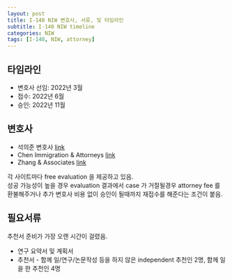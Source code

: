 ```yaml
---
layout: post
title: I-140 NIW 변호사, 서류, 및 타임라인
subtitle: I-140 NIW timeline
categories: NIW
tags: [I-140, NIW, attorney]
---
```

## 타임라인
* 변호사 선임: 2022년 3월
* 접수: 2022년 6월
* 승인: 2022년 11월

## 변호사 
* 석의준 변호사 [link](https://usemin.com/ko/)
* Chen Immigration & Attorneys [link](https://www.wegreened.com/)
* Zhang & Associates [link](https://www.hooyou.com/)

각 사이트마다 free evaluation 을 제공하고 있음.  
성공 가능성이 높을 경우 evaluation 결과에서 case 가 거절될경우 attorney fee 를 환불해주거나 추가 변호사 비용 없이 승인이 될때까지 재접수를 해준다는 조건이 붙음.

## 필요서류
추천서 준비가 가장 오랜 시간이 걸렸음.
* 연구 요약서 및 계획서
* 추천서 - 함께 일/연구/논문작성 등을 하지 않은 independent 추천인 2명, 함께 일을 한 추천인 4명 